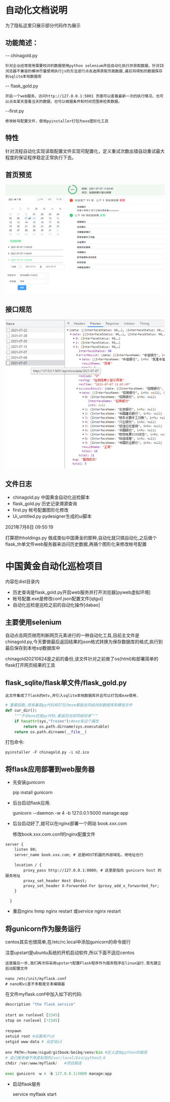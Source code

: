 # 自动化文档说明

为了隐私这里只展示部分代码作为展示

## 功能简述：
-- chinagold.py

    针对企业经常使用需要校对的数据使用python selenium开启自动化执行并获取数据，针对IE浏览器不兼容的模块尽量使用执行js的方法进行点击选择获取页面数据,最后将得到的数据保存到sqlite本地数据库


-- flask_gold.py

    开启一个web服务，访问http://127.0.0.1:5001 页面可以查看最新一次的执行情况，也可以点击某天查看当天的数据，也可以根据条件和时间范围来检索数据。

--first.py 

    修改帐号配置文件，使用pyinstaller打包为exe图形化工具


## 特性

针对流程自动化实现读取配置文件实现可配置化，定义重试次数出错自动重试最大程度的保证程序稳定正常执行下去。

## 首页预览

![首页效果](./gitimg/index.png)

## 接口规范

![接口示例](./gitimg/api.png)



## 文件日志

- chinagold.py 中国黄金自动化巡检脚本
- flask_gold.py 历史记录溯源查询
- first.py   帐号配置图形化修改
- Ui_untitled.py  pydesigner生成的ui脚本

2021年7月6日 09:50:19

打算把thholdings.py 做成类似中国黄金的那种,自动化就只搞自动化,之后做个flask_th单文件web服务器来访问历史数据,再搞个图形化来修改帐号配置


# 中国黄金自动化巡检项目
内容在dist目录内

- 历史查询是flask_gold.py开启web服务并打开浏览器[pyweb虚拟环境]
- 帐号配置.exe是修改conf.json配置文件[qtgui]
- 自动化巡检是巡检之前的自动化操作[dabao]
## 主要使用selenium
自动点击网页继而判断网页元素进行的一种自动化工具,目前主文件是chinagold.py,今天要做最后返回结果的json格式转换为保存数据库的格式,执行到最后保存到本地sql数据库中

chinagold20210624是之前的备份,该文件针对之前做了os(html)和部署简单的flask打开网页结果的工具


## flask_sqlite/flask单文件/flask_gold.py

    此文件集成了flask的mtv,并引入sqlite本地数据库并且可以打包成exe使用.


```python
# 重要函数,用来兼容py代码和打包为exe都能在同级找到数据库和模版文件
def cur_dir():
    """不论exe还是py代码,都返回当前同级目录"""
    if hasattr(sys,"frozen"):#exe有这个属性
        return os.path.dirname(sys.executable)
    return os.path.dirname(__file__)
```

打包命令:

    pyinstaller -F chinagold.py -i n2.ico

## 将flask应用部署到web服务器

- 先安装gunicorn

    pip install gunicorn

- 后台启动flask应用.

    gunicorn --daemon -w 4 -b 127.0.0.1:5000 manage:app

- 后台启动好了,就可以在nginx部署一个网站 book.xxx.com

    修改book.xxx.com.conf的nginx配置文件

```nginx
server {
    listen 80;
    server_name book.xxx.com; # 这是HOST机器的外部域名，用地址也行

    location / {
        proxy_pass http://127.0.0.1:8080; # 这里是指向 gunicorn host 的服务地址
        proxy_set_header Host $host;
        proxy_set_header X-Forwarded-For $proxy_add_x_forwarded_for;
    }

  }
```
- 重启nginx
    lnmp nginx restart
    或service nginx restart


## 将gunicorn作为服务运行


centos其实也很简单,在/etc/rc.local中添加gunicorn的命令就行

注意upstart是ubuntu系统的开机启动软件,所以下面不适应centos

    这是最后一步,我们再次将采用upstart配置Flask程序作为服务程序在linux运行.首先建立启动配置文件

    nano /etc/init/myflask.conf
    # nano和vi差不多都是文本编辑器

在文件myflask.conf中加入如下的代码:

```python
description "the flask service"

start on runlevel [2345]
stop on runlevel [!2345]

respawn 
setuid root #设置用户id
setgid www-data # 设定组id

env PATH=/home/nigud/gitbook/beibq/venv/bin #定义虚拟python的路径
# 自己服务器不用虚拟用的/usr/local/bin/python3.6 
chdir /var/www/myflask/   #项目路径

exec gunicorn -w 4 -b 127.0.0.1:5000 manage:app
```

- 启动flask服务

    service myflask start

